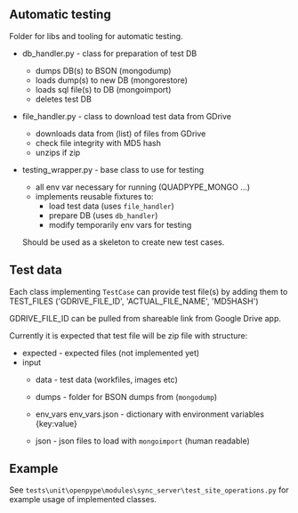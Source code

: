 Automatic testing
-----------------
Folder for libs and tooling for automatic testing.

- db_handler.py - class for preparation of test DB
    - dumps DB(s) to BSON (mongodump)
    - loads dump(s) to new DB (mongorestore)
    - loads sql file(s) to DB (mongoimport)
    - deletes test DB
  
- file_handler.py - class to download test data from GDrive
    - downloads data from (list) of files from GDrive
    - check file integrity with MD5 hash
    - unzips if zip
    
- testing_wrapper.py - base class to use for testing
    - all env var necessary for running (QUADPYPE_MONGO ...)
    - implements reusable fixtures to:
        - load test data (uses `file_handler`)
        - prepare DB (uses `db_handler`)
        - modify temporarily env vars for testing
        
    Should be used as a skeleton to create new test cases.


Test data
---------
Each class implementing `TestCase` can provide test file(s) by adding them to
TEST_FILES ('GDRIVE_FILE_ID', 'ACTUAL_FILE_NAME', 'MD5HASH')

GDRIVE_FILE_ID can be pulled from shareable link from Google Drive app.

Currently it is expected that test file will be zip file with structure:
- expected - expected files (not implemented yet)
- input
    - data - test data (workfiles, images etc)
    - dumps - folder for BSON dumps from (`mongodump`)
    - env_vars 
        env_vars.json - dictionary with environment variables {key:value}
        
    - json - json files to load with `mongoimport` (human readable)
    

Example
-------
See `tests\unit\openpype\modules\sync_server\test_site_operations.py` for example usage of implemented classes.